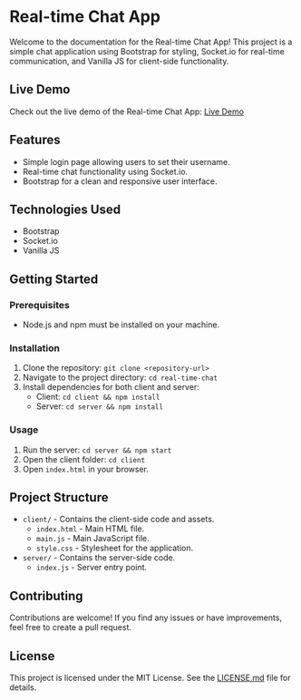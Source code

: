 # Real-time Chat App

Welcome to the documentation for the Real-time Chat App! This project is a simple chat application using Bootstrap for styling, Socket.io for real-time communication, and Vanilla JS for client-side functionality.

## Live Demo
Check out the live demo of the Real-time Chat App: [Live Demo]((https://main--luminous-sopapillas-2886bb.netlify.app/))

## Features
- Simple login page allowing users to set their username.
- Real-time chat functionality using Socket.io.
- Bootstrap for a clean and responsive user interface.

## Technologies Used
- Bootstrap
- Socket.io
- Vanilla JS

## Getting Started
### Prerequisites
- Node.js and npm must be installed on your machine.

### Installation
1. Clone the repository: `git clone <repository-url>`
2. Navigate to the project directory: `cd real-time-chat`
3. Install dependencies for both client and server:
    - Client: `cd client && npm install`
    - Server: `cd server && npm install`

### Usage
1. Run the server: `cd server && npm start`
2. Open the client folder: `cd client`
3. Open `index.html` in your browser.

## Project Structure
- `client/` - Contains the client-side code and assets.
    - `index.html` - Main HTML file.
    - `main.js` - Main JavaScript file.
    - `style.css` - Stylesheet for the application.
- `server/` - Contains the server-side code.
    - `index.js` - Server entry point.

## Contributing
Contributions are welcome! If you find any issues or have improvements, feel free to create a pull request.

## License
This project is licensed under the MIT License. See the [LICENSE.md](LICENSE.md) file for details.
